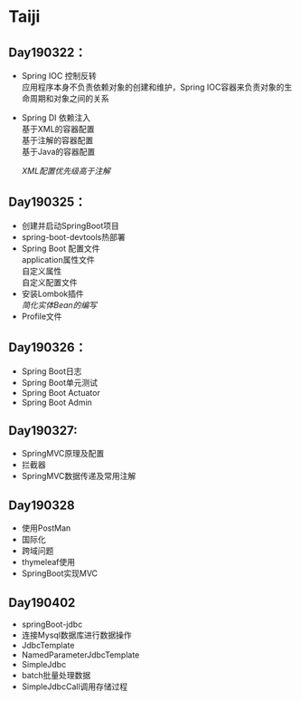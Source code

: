 # Taiji
## Day190322：
 * Spring IOC 控制反转   
     应用程序本身不负责依赖对象的创建和维护，Spring IOC容器来负责对象的生命周期和对象之间的关系
                
 * Spring DI 依赖注入    
       基于XML的容器配置   
       基于注解的容器配置   
       基于Java的容器配置   
      
    *XML配置优先级高于注解* 
         
## Day190325：   
  * 创建并启动SpringBoot项目
  * spring-boot-devtools热部署
  * Spring Boot 配置文件  
       application属性文件     
       自定义属性    
       自定义配置文件
  * 安装Lombok插件   
       *简化实体Bean的编写*    
  * Profile文件
## Day190326：
  * Spring Boot日志 
  * Spring Boot单元测试
  * Spring Boot Actuator
  * Spring Boot Admin
## Day190327:   
  * SpringMVC原理及配置    
  * 拦截器
  * SpringMVC数据传递及常用注解    
## Day190328    
  * 使用PostMan
  * 国际化
  * 跨域问题    
  * thymeleaf使用
  * SpringBoot实现MVC
## Day190402    
  * springBoot-jdbc    
  * 连接Mysql数据库进行数据操作    
  * JdbcTemplate    
  * NamedParameterJdbcTemplate    
  * SimpleJdbc     
  * batch批量处理数据    
  * SimpleJdbcCall调用存储过程
